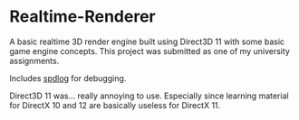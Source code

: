 # Realtime-Renderer
A basic realtime 3D render engine built using Direct3D 11 with some basic game engine concepts. This project was submitted as one of my university assignments.

Includes [spdlog](https://github.com/gabime/spdlog) for debugging.

Direct3D 11 was... really annoying to use. Especially since learning material for DirectX 10 and 12 are basically useless for DirectX 11.

